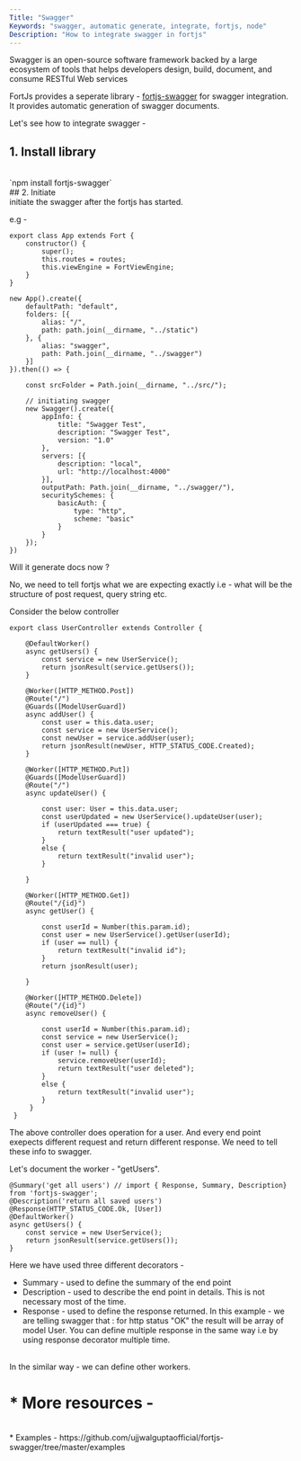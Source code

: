 ```yaml
---
Title: "Swagger"
Keywords: "swagger, automatic generate, integrate, fortjs, node"
Description: "How to integrate swagger in fortjs"
---
```


Swagger is an open-source software framework backed by a large ecosystem of tools that helps developers design, build, document, and consume RESTful Web services

FortJs provides a seperate library - [fortjs-swagger](https://github.com/ujjwalguptaofficial/fortjs-swagger) for swagger integration. It provides automatic generation of swagger documents.

Let's see how to integrate swagger - 

##  1. Install library

<br>
`npm install fortjs-swagger`

<br>
## 2. Initiate

<br>
initiate the swagger after the fortjs has started.

e.g -

```
export class App extends Fort {
    constructor() {
        super();
        this.routes = routes;
        this.viewEngine = FortViewEngine;
    }
}

new App().create({
    defaultPath: "default",
    folders: [{
        alias: "/",
        path: path.join(__dirname, "../static")
    }, {
        alias: "swagger",
        path: Path.join(__dirname, "../swagger")
    }]
}).then(() => {

    const srcFolder = Path.join(__dirname, "../src/");
    
    // initiating swagger 
    new Swagger().create({
        appInfo: {
            title: "Swagger Test",
            description: "Swagger Test",
            version: "1.0"
        },
        servers: [{
            description: "local",
            url: "http://localhost:4000"
        }],
        outputPath: Path.join(__dirname, "../swagger/"),
        securitySchemes: {
            basicAuth: {
                type: "http",
                scheme: "basic"
            }
        }
    });
})
```

Will it generate docs now ?

No, we need to tell fortjs what we are expecting exactly i.e - what will be the structure of post request, query string etc.

Consider the below controller

```
export class UserController extends Controller {

    @DefaultWorker()
    async getUsers() {
        const service = new UserService();
        return jsonResult(service.getUsers());
    }

    @Worker([HTTP_METHOD.Post])
    @Route("/")
    @Guards([ModelUserGuard])
    async addUser() {
        const user = this.data.user;
        const service = new UserService();
        const newUser = service.addUser(user);
        return jsonResult(newUser, HTTP_STATUS_CODE.Created);
    }

    @Worker([HTTP_METHOD.Put])
    @Guards([ModelUserGuard])
    @Route("/")
    async updateUser() {

        const user: User = this.data.user;
        const userUpdated = new UserService().updateUser(user);
        if (userUpdated === true) {
            return textResult("user updated");
        }
        else {
            return textResult("invalid user");
        }

    }

    @Worker([HTTP_METHOD.Get])
    @Route("/{id}")
    async getUser() {

        const userId = Number(this.param.id);
        const user = new UserService().getUser(userId);
        if (user == null) {
            return textResult("invalid id");
        }
        return jsonResult(user);

    }

    @Worker([HTTP_METHOD.Delete])
    @Route("/{id}")
    async removeUser() {

        const userId = Number(this.param.id);
        const service = new UserService();
        const user = service.getUser(userId);
        if (user != null) {
            service.removeUser(userId);
            return textResult("user deleted");
        }
        else {
            return textResult("invalid user");
        }
     }
 }
```

The above controller does operation for a user. And every end point exepects different request and return different response. We need to tell these info to swagger. 
 
Let's document the  worker - "getUsers". 

```
@Summary('get all users') // import { Response, Summary, Description} from 'fortjs-swagger';
@Description('return all saved users') 
@Response(HTTP_STATUS_CODE.Ok, [User])
@DefaultWorker()
async getUsers() {
    const service = new UserService();
    return jsonResult(service.getUsers());
}
```

Here we have used three different decorators -

* Summary - used to define the summary of the end point
* Description - used to describe the end point in details. This is not necessary most of the time.
* Response -  used to define the response returned. In this example - we are telling swagger that : for http status "OK" the result will be array of model User. You can define multiple response in the same way i.e by using response decorator multiple time.

<br>In the similar way - we can define other workers.

# * More resources - 
<br>
* Examples - https://github.com/ujjwalguptaofficial/fortjs-swagger/tree/master/examples
   